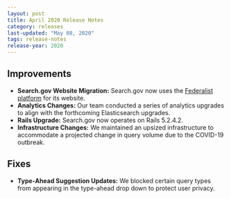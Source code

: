 ```yaml
---
layout: post
title: April 2020 Release Notes
category: releases
last-updated: "May 08, 2020"
tags: release-notes
release-year: 2020
---
```


## Improvements

* **Search.gov Website Migration:** Search.gov now uses the [Federalist platform](https://federalist.18f.gov/) for its website.
* **Analytics Changes:** Our team conducted a series of analytics upgrades to align with the forthcoming Elasticsearch upgrades.
* **Rails Upgrade:** Search.gov now operates on Rails 5.2.4.2.
* **Infrastructure Changes:** We maintained an upsized infrastructure to accommodate a projected change in query volume due to the COVID-19 outbreak.

## Fixes

* **Type-Ahead Suggestion Updates:** We blocked certain query types from appearing in the type-ahead drop down to protect user privacy.
